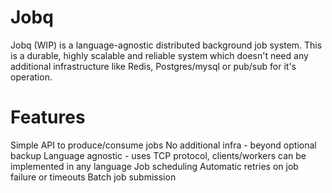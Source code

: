 # Jobq
Jobq (WIP) is a language-agnostic distributed background job system. This is a durable, highly scalable and reliable system which doesn't need any additional infrastructure 
like Redis, Postgres/mysql or pub/sub for it's operation.

# Features
Simple API to produce/consume jobs
No additional infra - beyond optional backup
Language agnostic - uses TCP protocol,  clients/workers can be implemented in any language
Job scheduling
Automatic retries on job failure or timeouts
Batch job submission
